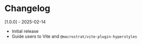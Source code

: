 # Changelog

[1.0.0] - 2025-02-14

- Initial release
- Guide users to Vite and `@macrostrat/vite-plugin-hyperstyles`
